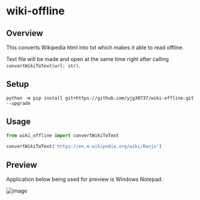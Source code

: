 # wiki-offline

## Overview
This converts Wikipedia html into txt which makes it able to read offline.

Text file will be made and open at the same time right after calling `convertWikiToText(url: str)`.

## Setup
`python -m pip install git+https://github.com/yjg30737/wiki-offline.git --upgrade`

## Usage
```python
from wiki_offline import convertWikiToText

convertWikiToText('https://en.m.wikipedia.org/wiki/Banjo')
```

## Preview
Application below being used for preview is Windows Notepad.

![image](https://user-images.githubusercontent.com/55078043/176660545-d847c4d7-fa2d-4432-8d66-4fad2befb4bb.png)
